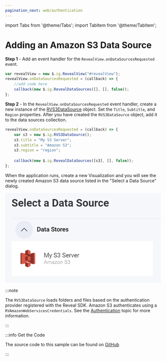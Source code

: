 ```yaml
---
pagination_next: web/authentication
---
```


import Tabs from '@theme/Tabs';
import TabItem from '@theme/TabItem';

# Adding an Amazon S3 Data Source

**Step 1** - Add an event handler for the `RevealView.onDataSourcesRequested` event.

```js
var revealView = new $.ig.RevealView("#revealView");
revealView.onDataSourcesRequested = (callback) => {
    //add code here
    callback(new $.ig.RevealDataSources([], [], false));
};
```

**Step 2** - In the `RevealView.onDataSourcesRequested` event handler, create a new instance of the [RVS3DataSource](https://help.revealbi.io/api/javascript/latest/classes/rvgoogledrivedatasource.html) object. Set the `Title`, `Subtitle`, and `Region` properties. After you have created the `RVS3DataSource` object, add it to the data sources collection.

```js
revealView.onDataSourcesRequested = (callback) => {
    var s3 = new $.ig.RVS3DataSource();
    s3.title = "My S3 Server";
    s3.subtitle = "Amazon S3";
    s3.region = "region";

    callback(new $.ig.RevealDataSources([s3], [], false));
};
```

When the application runs, create a new Visualization and you will see the newly created Amazon S3 data source listed in the "Select a Data Source" dialog.

![](images/amazon-s3-data-source.jpg)

:::note

The `RVS3DataSource` loads folders and files based on the authentication provider registered with the Reveal SDK. Amazon S3 authenticates using a `RVAmazonWebServicesCredentials`. See the [Authentication](../authentication#amazon-web-services) topic for more information.

:::

:::info Get the Code

The source code to this sample can be found on [GitHub](https://github.com/RevealBi/sdk-samples-javascript/tree/main/DataSources/Amazon-S3)

:::